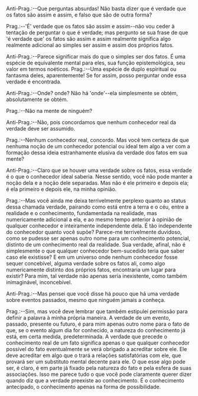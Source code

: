 Anti-Prag.:--Que perguntas absurdas! Não basta dizer que é verdade que os fatos são assim e assim, e falso que são de outra forma?

Prag.:--'É' verdade que os fatos são assim e assim--não vou ceder à tentação de perguntar o que é verdade; mas pergunto se sua frase de que 'é verdade que' os fatos são assim e assim realmente significa algo realmente adicional ao simples ser assim e assim dos próprios fatos.

Anti-Prag.:--Parece significar mais do que o simples ser dos fatos. É uma espécie de equivalente mental para eles, sua função epistemológica, seu valor em termos noéticos. Prag.:--Uma espécie de duplo espiritual ou fantasma deles, aparentemente! Se for assim, posso perguntar onde essa verdade é encontrada.

Anti-Prag.:--Onde? onde? Não há 'onde'--ela simplesmente se obtém, absolutamente se obtém.

Prag.:--Não na mente de ninguém?

Anti-Prag.:--Não, pois concordamos que nenhum conhecedor real da verdade deve ser assumido.

Prag.:--Nenhum conhecedor real, concordo. Mas você tem certeza de que nenhuma noção de um conhecedor potencial ou ideal tem algo a ver com a formação dessa ideia estranhamente elusiva da verdade dos fatos em sua mente?

Anti-Prag.:--Claro que se houver uma verdade sobre os fatos, essa verdade é o que o conhecedor ideal saberia. Nesse sentido, você não pode manter a noção dela e a noção dele separadas. Mas não é ele primeiro e depois ela; é ela primeiro e depois ele, na minha opinião.

Prag.:--Mas você ainda me deixa terrivelmente perplexo quanto ao status dessa chamada verdade, pairando como está entre a terra e o céu, entre a realidade e o conhecimento, fundamentada na realidade, mas numericamente adicional a ela, e ao mesmo tempo anterior à opinião de qualquer conhecedor e inteiramente independente dela. É tão independente do conhecedor quanto você supõe? Parece-me terrivelmente duvidoso, como se pudesse ser apenas outro nome para um conhecimento potencial, distinto de um conhecimento real da realidade. Sua verdade, afinal, não é simplesmente o que qualquer conhecedor bem-sucedido teria que saber caso ele existisse? E em um universo onde nenhum conhecedor fosse sequer concebível, alguma verdade sobre os fatos ali, como algo numericamente distinto dos próprios fatos, encontraria um lugar para existir? Para mim, tal verdade não apenas seria inexistente, como também inimaginável, inconcebível.

Anti-Prag.:--Mas pensei que você disse há pouco que há uma verdade sobre eventos passados, mesmo que ninguém jamais a conheça.

Prag.:--Sim, mas você deve lembrar que também estipulei permissão para definir a palavra à minha própria maneira. A verdade de um evento, passado, presente ou futuro, é para mim apenas outro nome para o fato de que, se o evento algum dia for conhecido, a natureza do conhecimento já está, em certa medida, predeterminada. A verdade que precede o conhecimento real de um fato significa apenas o que qualquer conhecedor possível do fato eventualmente se verá obrigado a acreditar sobre ele. Ele deve acreditar em algo que o trará a relações satisfatórias com ele, que provará ser um substituto mental decente para ele. O que esse algo pode ser, é claro, é em parte já fixado pela natureza do fato e pela esfera de suas associações. Isso me parece tudo o que você pode claramente querer dizer quando diz que a verdade preexiste ao conhecimento. É o conhecimento antecipado, o conhecimento apenas na forma de possibilidade.